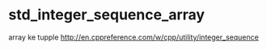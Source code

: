 # std_integer_sequence_array
array ke tupple
http://en.cppreference.com/w/cpp/utility/integer_sequence
